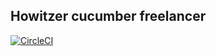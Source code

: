 ## Howitzer cucumber freelancer 
[![CircleCI](https://circleci.com/gh/CircleCI-Public/circleci-demo-ruby-rails.svg?style=svg)](https://circleci.com/gh/mikhaillopandia/howitzer_cucumber_freelancer)
